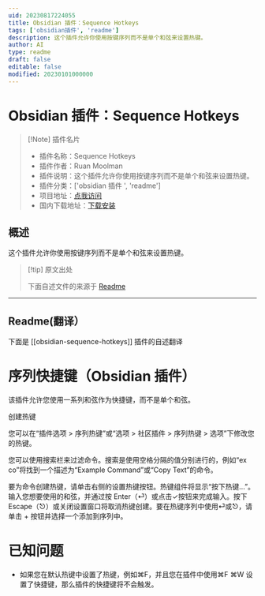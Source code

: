 ```yaml
---
uid: 20230817224055
title: Obsidian 插件：Sequence Hotkeys
tags: ['obsidian插件', 'readme']
description: 这个插件允许你使用按键序列而不是单个和弦来设置热键。
author: AI
type: readme
draft: false
editable: false
modified: 20230101000000
---
```


# Obsidian 插件：Sequence Hotkeys

> [!Note] 插件名片
> - 插件名称：Sequence Hotkeys
> - 插件作者：Ruan Moolman
> - 插件说明：这个插件允许你使用按键序列而不是单个和弦来设置热键。
> - 插件分类：['obsidian 插件 ', 'readme']
> - 项目地址：[点我访问](https://github.com/moolmanruan/obsidian-sequence-hotkeys)
> - 国内下载地址：[下载安装](https://pkmer.cn/products/plugin/pluginMarket/?obsidian-sequence-hotkeys)

## 概述

这个插件允许你使用按键序列而不是单个和弦来设置热键。

> [!tip] 原文出处
>
>下面自述文件的来源于 [Readme](https://ghproxy.net/https://raw.githubusercontent.com/moolmanruan/obsidian-sequence-hotkeys/master/README.md)

---

## Readme(翻译）

下面是 [[obsidian-sequence-hotkeys]] 插件的自述翻译

# 序列快捷键（Obsidian 插件）

该插件允许您使用一系列和弦作为快捷键，而不是单个和弦。

创建热键

您可以在“插件选项 > 序列热键”或“选项 > 社区插件 > 序列热键 > 选项”下修改您的热键。

您可以使用搜索栏来过滤命令。搜索是使用空格分隔的值分别进行的，例如“ex co”将找到一个描述为“Example Command”或“Copy Text”的命令。

要为命令创建热键，请单击右侧的设置热键按钮。热键组件将显示“按下热键...”。输入您想要使用的和弦，并通过按 Enter（⏎）或点击✓按钮来完成输入。按下 Escape（⎋）或关闭设置窗口将取消热键创建。要在热键序列中使用⏎或⎋，请单击 + 按钮并选择一个添加到序列中。

# 已知问题

- 如果您在默认热键中设置了热键，例如⌘F，并且您在插件中使用⌘F ⌘W 设置了快捷键，那么插件的快捷键将不会触发。



